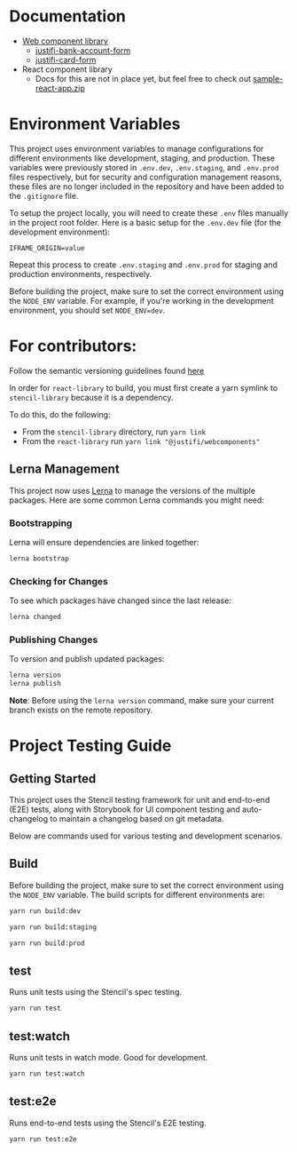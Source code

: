 # Documentation

- [Web component library](https://github.com/justifi-tech/web-component-library/tree/main/stencil-library)
  - [justifi-bank-account-form](https://github.com/justifi-tech/web-component-library/tree/main/stencil-library/src/components/bank-account-form#justifi-bank-account-form)
  - [justifi-card-form](https://github.com/justifi-tech/web-component-library/tree/main/stencil-library/src/components/card-form#justifi-card-form)
- React component library
  - Docs for this are not in place yet, but feel free to check out [sample-react-app.zip](https://github.com/justifi-tech/web-component-library/files/11125233/sample-react-app.zip)

# Environment Variables

This project uses environment variables to manage configurations for different environments like development, staging, and production. These variables were previously stored in `.env.dev`, `.env.staging`, and `.env.prod` files respectively, but for security and configuration management reasons, these files are no longer included in the repository and have been added to the `.gitignore` file.

To setup the project locally, you will need to create these `.env` files manually in the project root folder. Here is a basic setup for the `.env.dev` file (for the development environment):

`IFRAME_ORIGIN=value`

Repeat this process to create `.env.staging` and `.env.prod` for staging and production environments, respectively.

Before building the project, make sure to set the correct environment using the `NODE_ENV` variable. For example, if you're working in the development environment, you should set `NODE_ENV=dev`.

# For contributors:

Follow the semantic versioning guidelines found [here](https://semver.org/)

In order for `react-library` to build, you must first create a yarn symlink to `stencil-library` because it is a dependency.

To do this, do the following:

- From the `stencil-library` directory, run `yarn link`
- From the `react-library` run `yarn link "@justifi/webcomponents"`

## Lerna Management

This project now uses [Lerna](https://lerna.js.org/) to manage the versions of the multiple packages. Here are some common Lerna commands you might need:

### Bootstrapping

Lerna will ensure dependencies are linked together:

```bash
lerna bootstrap
```

### Checking for Changes

To see which packages have changed since the last release:

```bash
lerna changed
```

### Publishing Changes

To version and publish updated packages:

```bash
lerna version
lerna publish
```

**Note**: Before using the `lerna version` command, make sure your current branch exists on the remote repository.

# Project Testing Guide

## Getting Started

This project uses the Stencil testing framework for unit and end-to-end (E2E) tests, along with Storybook for UI component testing and auto-changelog to maintain a changelog based on git metadata.

Below are commands used for various testing and development scenarios.

## Build

Before building the project, make sure to set the correct environment using the `NODE_ENV` variable. The build scripts for different environments are:

```bash
yarn run build:dev
```

```bash
yarn run build:staging
```

```bash
yarn run build:prod
```

## test

Runs unit tests using the Stencil's spec testing.

```bash
yarn run test
```

## test:watch

Runs unit tests in watch mode. Good for development.

```bash
yarn run test:watch
```

## test:e2e

Runs end-to-end tests using the Stencil's E2E testing.

```bash
yarn run test:e2e
```
